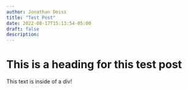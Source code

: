 ```yaml
---
author: Jonathan Deiss
title: "Test Post"
date: 2022-08-17T15:13:54-05:00
draft: false
description:
---
```


# This is a heading for this test post

<div>
    <p>This text is inside of a div!</p>
</div>